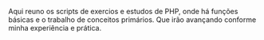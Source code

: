 Aqui reuno os scripts de exercios e estudos de PHP, onde há funções básicas e o trabalho de conceitos primários. 
Que irão avançando conforme minha experiência e prática. 
